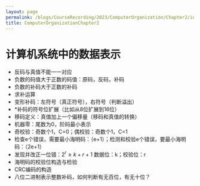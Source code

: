 ```yaml
---
layout: page
permalink: /blogs/CourseRecording/2023/ComputerOrganization/Chapter2/index.html
title: ComputerOrganizationChapter2
---
```


# 计算机系统中的数据表示

- 反码与真值不能一一对应
- 负数的码值大于正数的码值：原码，反码，补码
- 负数的补码大于正数的补码
- 求补运算
- 变形补码：左符号（真正符号），右符号（判断溢出）
- *补码的符号位扩展（比如从8位扩展到16位）
- 移码定义：真值加上一个偏移量（移码和真值的转换）
- 机器零：尾数为0，阶码最小表示
- 奇校验：奇数个1，C=0；偶校验：奇数个1，C=1
- 检查e个错误，需要最小海明码：（e+1）；检测和校验e个错误，要最小海明码：（2e+1）
- 发现并改正一位错：$2^r \ge k+r+1$ 数据位：k；校验位：r
- 海明码的校验位构造与检验
- CRC编码的构造
- 八位二进制表示整数补码，如何判断有无百位，有无十位？